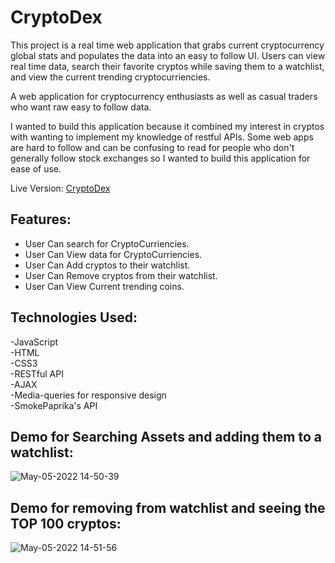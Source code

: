 # CryptoDex

This project is a real time web application that grabs current cryptocurrency global stats and populates the data into an easy to follow UI. Users can view real time data, search their favorite cryptos while saving them to a watchlist, and view the current trending cryptocurriencies.

A web application for cryptocurrency enthusiasts as well as casual traders who want raw easy to follow data.

I wanted to build this application because it combined my interest in cryptos with wanting to implement my knowledge of restful APIs. Some web apps are hard to follow and can be confusing to read for people who don't generally follow stock exchanges so I wanted to build this application for ease of use.


Live Version: [CryptoDex](https://dcatan89.github.io/CryptoDex)

##  Features: 
- User Can search for CryptoCurriencies. 
- User Can View data for CryptoCurriencies.
- User Can Add cryptos to their watchlist. 
- User Can Remove cryptos from their watchlist. 
- User Can View Current trending coins.  

## Technologies Used:
  -JavaScript  
  -HTML  
  -CSS3  
  -RESTful API  
  -AJAX  
  -Media-queries for responsive design  
  -SmokePaprika's API  

## Demo for Searching Assets and adding them to a watchlist:
![May-05-2022 14-50-39](https://user-images.githubusercontent.com/90487207/167031929-aa0abbc9-d488-4875-8133-6f1861418be6.gif)


## Demo for removing from watchlist and seeing the TOP 100 cryptos:
![May-05-2022 14-51-56](https://user-images.githubusercontent.com/90487207/167031986-a87f356c-26f3-4a53-b68b-1fb53ced59a0.gif)


